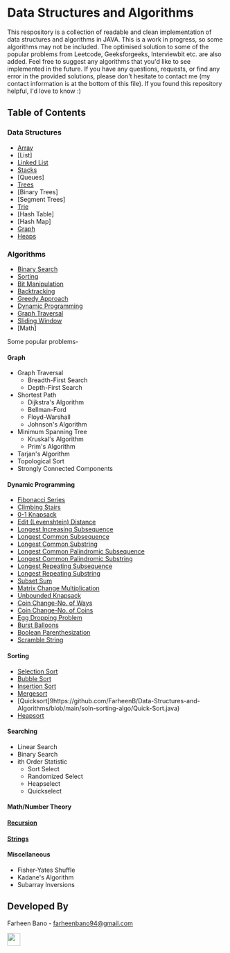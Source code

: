 # Data Structures and Algorithms
This respository is a collection of readable and clean implementation of data structures and algorithms in JAVA. This is a work in progress, so some algorithms may not be included. The optimised solution to some of the popular problems from Leetcode, Geeksforgeeks, Interviewbit etc. are also added. Feel free to suggest any algorithms that you'd like to see implemented in the future. If you have any questions, requests, or find any error in the provided solutions, please don't hesitate to contact me (my contact information is at the bottom of this file). If you found this repository helpful, I'd love to know :) 

## Table of Contents

### Data Structures
* [Array](https://github.com/FarheenB/Data-Structures-and-Algorithms/tree/main/soln-array-problems)
* [List]
* [Linked List](https://github.com/FarheenB/Data-Structures-and-Algorithms/tree/main/soln-linkedlist-problems)
* [Stacks](https://github.com/FarheenB/Data-Structures-and-Algorithms/tree/main/soln-stack-problems)
* [Queues]
* [Trees](https://github.com/FarheenB/Data-Structures-and-Algorithms/tree/main/soln-tree-problems)
* [Binary Trees]
* [Segment Trees]
* [Trie](https://github.com/FarheenB/Data-Structures-and-Algorithms/tree/main/soln-tree-problems)
* [Hash Table]
* [Hash Map]
* [Graph](https://github.com/FarheenB/Data-Structures-and-Algorithms/tree/main/soln-graph-problems)
* [Heaps](https://github.com/FarheenB/Data-Structures-and-Algorithms/tree/main/soln-heap-problems)

### Algorithms
* [Binary Search](https://github.com/FarheenB/Data-Structures-and-Algorithms/tree/main/soln-binary-search-problems)
* [Sorting](https://github.com/FarheenB/Data-Structures-and-Algorithms/tree/main/soln-sorting-algo)
* [Bit Manipulation](https://github.com/FarheenB/Data-Structures-and-Algorithms/tree/main/soln-bit-manipulation-problems)
* [Backtracking](https://github.com/FarheenB/Data-Structures-and-Algorithms/tree/main/soln-backtracking-problems)
* [Greedy Approach](https://github.com/FarheenB/Data-Structures-and-Algorithms/tree/main/soln-greedy-problems)
* [Dynamic Programming](https://github.com/FarheenB/Data-Structures-and-Algorithms/tree/main/soln-dynamic-programming-problems)
* [Graph Traversal](https://github.com/FarheenB/Data-Structures-and-Algorithms/tree/main/soln-grid-problems)
* [Sliding Window](https://github.com/FarheenB/Data-Structures-and-Algorithms/tree/main/soln-sliding-window-problems)
* [Math]

Some popular problems-
#### Graph
* Graph Traversal
  - Breadth-First Search
  - Depth-First Search
* Shortest Path
  - Dijkstra's Algorithm
  - Bellman-Ford
  - Floyd-Warshall
  - Johnson's Algorithm
* Minimum Spanning Tree
  - Kruskal's Algorithm
  - Prim's Algorithm
* Tarjan's Algorithm
* Topological Sort
* Strongly Connected Components


#### Dynamic Programming
* [Fibonacci Series](https://github.com/FarheenB/Data-Structures-and-Algorithms/blob/main/soln-dynamic-programming-problems/fibonacci-series.java)
* [Climbing Stairs](https://github.com/FarheenB/Data-Structures-and-Algorithms/blob/main/soln-dynamic-programming-problems/climbing-stairs.java)
* [0-1 Knapsack](https://github.com/FarheenB/Data-Structures-and-Algorithms/blob/main/soln-dynamic-programming-problems/01-knapsack.java) 
* [Edit (Levenshtein) Distance](https://github.com/FarheenB/Data-Structures-and-Algorithms/blob/main/soln-dynamic-programming-problems/edit-distance.java)
* [Longest Increasing Subsequence](https://github.com/FarheenB/Data-Structures-and-Algorithms/blob/main/soln-dynamic-programming-problems/longest-increasing-subsequence.java)
* [Longest Common Subsequence](https://github.com/FarheenB/Data-Structures-and-Algorithms/blob/main/soln-dynamic-programming-problems/longest-common-subsequence.java)
* [Longest Common Substring](https://github.com/FarheenB/Data-Structures-and-Algorithms/blob/main/soln-dynamic-programming-problems/longest-common-substring.java)
* [Longest Common Palindromic Subsequence](https://github.com/FarheenB/Data-Structures-and-Algorithms/blob/main/soln-dynamic-programming-problems/longest-palindromic-subsequence.java)
* [Longest Common Palindromic Substring](https://github.com/FarheenB/Data-Structures-and-Algorithms/blob/main/soln-dynamic-programming-problems/longest-palindromic-substring.java)
* [Longest Repeating Subsequence](https://github.com/FarheenB/Data-Structures-and-Algorithms/blob/main/soln-dynamic-programming-problems/longest-repeating-subsequence.java)
* [Longest Repeating Substring](https://github.com/FarheenB/Data-Structures-and-Algorithms/blob/main/soln-dynamic-programming-problems/longest-repeating-substring.java)
* [Subset Sum](https://github.com/FarheenB/Data-Structures-and-Algorithms/blob/main/soln-dynamic-programming-problems/subset-sum.java)
* [Matrix Change Multiplication](https://github.com/FarheenB/Data-Structures-and-Algorithms/blob/main/soln-dynamic-programming-problems/matrix-chain-multiplication.java)
* [Unbounded Knapsack](https://github.com/FarheenB/Data-Structures-and-Algorithms/blob/main/soln-dynamic-programming-problems/unbounded-knapsack.java)
* [Coin Change-No. of Ways](https://github.com/FarheenB/Data-Structures-and-Algorithms/blob/main/soln-dynamic-programming-problems/coin-change-count-ways.java)
* [Coin Change-No. of Coins](https://github.com/FarheenB/Data-Structures-and-Algorithms/blob/main/soln-dynamic-programming-problems/coin-change-no-of-coins.java)
* [Egg Dropping Problem](https://github.com/FarheenB/Data-Structures-and-Algorithms/blob/main/soln-dynamic-programming-problems/egg-dropping-puzzle.java)
* [Burst Balloons](https://github.com/FarheenB/Data-Structures-and-Algorithms/blob/main/soln-dynamic-programming-problems/burst-balloons.java)
* [Boolean Parenthesization](https://github.com/FarheenB/Data-Structures-and-Algorithms/blob/main/soln-dynamic-programming-problems/boolean-parenthesization.java)
* [Scramble String](https://github.com/FarheenB/Data-Structures-and-Algorithms/blob/main/soln-dynamic-programming-problems/scramble_string.java)

#### Sorting
* [Selection Sort](https://github.com/FarheenB/Data-Structures-and-Algorithms/blob/main/soln-sorting-algo/Selection-Sort.java)
* [Bubble Sort](https://github.com/FarheenB/Data-Structures-and-Algorithms/blob/main/soln-sorting-algo/Bubble-Sort.java)
* [Insertion Sort](https://github.com/FarheenB/Data-Structures-and-Algorithms/blob/main/soln-sorting-algo/Insertion-Sort.java)
* [Mergesort](https://github.com/FarheenB/Data-Structures-and-Algorithms/blob/main/soln-sorting-algo/Merge-Sort.java)
* [Quicksort]9https://github.com/FarheenB/Data-Structures-and-Algorithms/blob/main/soln-sorting-algo/Quick-Sort.java)
* [Heapsort](https://github.com/FarheenB/Data-Structures-and-Algorithms/blob/main/soln-sorting-algo/Heap-Sort.java)

#### Searching
* Linear Search
* Binary Search
* ith Order Statistic
  - Sort Select
  - Randomized Select
  - Heapselect
  - Quickselect

#### Math/Number Theory

#### [Recursion](https://github.com/FarheenB/Data-Structures-and-Algorithms/tree/main/soln-recursion-problems)
#### [Strings](https://github.com/FarheenB/Data-Structures-and-Algorithms/tree/main/soln-string-problems)

#### Miscellaneous
* Fisher-Yates Shuffle
* Kadane's Algorithm
* Subarray Inversions

## Developed By

Farheen Bano - farheenbano94@gmail.com

<img src="https://user-images.githubusercontent.com/59408650/121718622-1eac9f00-cb00-11eb-9688-47ebd1cad51f.png" width="30" height="30">
